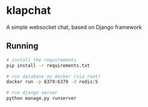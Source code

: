 # klapchat
A simple websocket chat, based on Django framework

## Running
```sh
# install the requirements
pip install -r requirements.txt

# run database on docker (via root)
docker run -p 6379:6379 -d redis:5

# run django server
python manage.py runserver
```